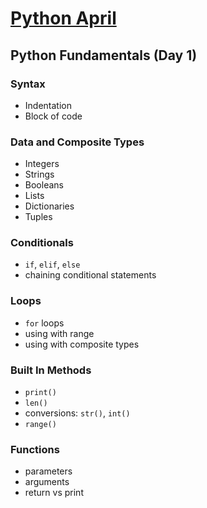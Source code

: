 # [Python April](https://www.tylermaxwell.co/python_april)

## Python Fundamentals (Day 1)

### Syntax
- Indentation
- Block of code
### Data and Composite Types
- Integers
- Strings
- Booleans
- Lists
- Dictionaries
- Tuples
### Conditionals
- `if`, `elif`, `else`
- chaining conditional statements
### Loops
- `for` loops
- using with range
- using with composite types
### Built In Methods
- `print()`
- `len()`
- conversions: `str()`, `int()`
- `range()`
### Functions
- parameters
- arguments
- return vs print
